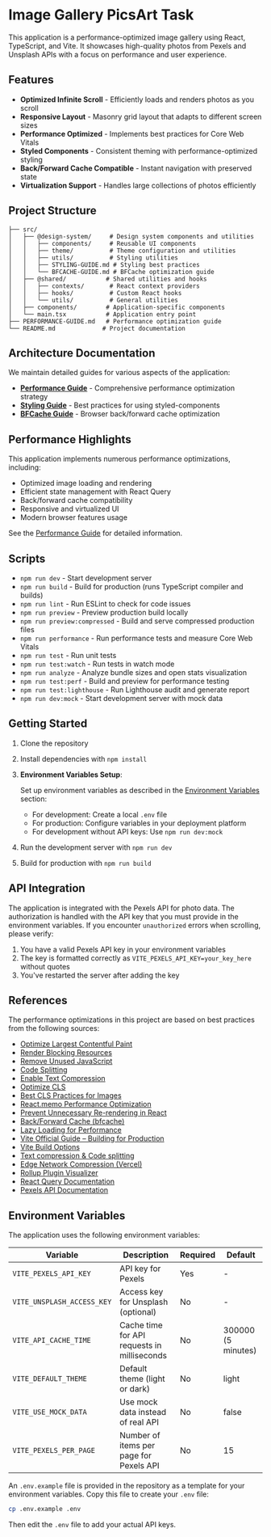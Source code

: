 # Image Gallery PicsArt Task

This application is a performance-optimized image gallery using React, TypeScript, and Vite. It showcases high-quality photos from Pexels and Unsplash APIs with a focus on performance and user experience.

## Features

- **Optimized Infinite Scroll** - Efficiently loads and renders photos as you scroll
- **Responsive Layout** - Masonry grid layout that adapts to different screen sizes
- **Performance Optimized** - Implements best practices for Core Web Vitals
- **Styled Components** - Consistent theming with performance-optimized styling
- **Back/Forward Cache Compatible** - Instant navigation with preserved state
- **Virtualization Support** - Handles large collections of photos efficiently

## Project Structure

```
├── src/
│   ├── @design-system/     # Design system components and utilities
│   │   ├── components/     # Reusable UI components
│   │   ├── theme/          # Theme configuration and utilities
│   │   ├── utils/          # Styling utilities
│   │   ├── STYLING-GUIDE.md # Styling best practices
│   │   └── BFCACHE-GUIDE.md # BFCache optimization guide
│   ├── @shared/           # Shared utilities and hooks
│   │   ├── contexts/       # React context providers
│   │   ├── hooks/          # Custom React hooks
│   │   └── utils/          # General utilities
│   ├── components/        # Application-specific components
│   └── main.tsx           # Application entry point
├── PERFORMANCE-GUIDE.md   # Performance optimization guide
└── README.md             # Project documentation
```

## Architecture Documentation

We maintain detailed guides for various aspects of the application:

- **[Performance Guide](./PERFORMANCE-GUIDE.md)** - Comprehensive performance optimization strategy
- **[Styling Guide](./src/@design-system/STYLING-GUIDE.md)** - Best practices for using styled-components
- **[BFCache Guide](./src/@design-system/BFCACHE-GUIDE.md)** - Browser back/forward cache optimization

## Performance Highlights

This application implements numerous performance optimizations, including:

- Optimized image loading and rendering
- Efficient state management with React Query
- Back/forward cache compatibility
- Responsive and virtualized UI
- Modern browser features usage

See the [Performance Guide](./PERFORMANCE-GUIDE.md) for detailed information.

## Scripts

- `npm run dev` - Start development server
- `npm run build` - Build for production (runs TypeScript compiler and builds)
- `npm run lint` - Run ESLint to check for code issues
- `npm run preview` - Preview production build locally
- `npm run preview:compressed` - Build and serve compressed production files
- `npm run performance` - Run performance tests and measure Core Web Vitals
- `npm run test` - Run unit tests
- `npm run test:watch` - Run tests in watch mode
- `npm run analyze` - Analyze bundle sizes and open stats visualization
- `npm run test:perf` - Build and preview for performance testing
- `npm run test:lighthouse` - Run Lighthouse audit and generate report
- `npm run dev:mock` - Start development server with mock data

## Getting Started

1. Clone the repository
2. Install dependencies with `npm install`
3. **Environment Variables Setup**:

   Set up environment variables as described in the [Environment Variables](#environment-variables) section:

   - For development: Create a local `.env` file
   - For production: Configure variables in your deployment platform
   - For development without API keys: Use `npm run dev:mock`

4. Run the development server with `npm run dev`
5. Build for production with `npm run build`

## API Integration

The application is integrated with the Pexels API for photo data. The authorization is handled with the API key that you must provide in the environment variables. If you encounter `unauthorized` errors when scrolling, please verify:

1. You have a valid Pexels API key in your environment variables
2. The key is formatted correctly as `VITE_PEXELS_API_KEY=your_key_here` without quotes
3. You've restarted the server after adding the key

## References

The performance optimizations in this project are based on best practices from the following sources:

- [Optimize Largest Contentful Paint](https://web.dev/lcp/)
- [Render Blocking Resources](https://web.dev/render-blocking-resources/)
- [Remove Unused JavaScript](https://web.dev/unused-javascript/)
- [Code Splitting](https://web.dev/code-splitting/)
- [Enable Text Compression](https://web.dev/uses-text-compression/)
- [Optimize CLS](https://web.dev/optimize-cls/)
- [Best CLS Practices for Images](https://dev.to/daine/stop-your-website-from-jumping-around-cumulative-layout-shift-2aoo)
- [React.memo Performance Optimization](https://stackoverflow.com/questions/53165945/does-react-memo-improve-performance)
- [Prevent Unnecessary Re-rendering in React](https://dev.to/femak/preventing-unnecessary-re-rendering-in-react-components-5c96)
- [Back/Forward Cache (bfcache)](https://web.dev/bfcache/)
- [Lazy Loading for Performance](https://developer.mozilla.org/en-US/docs/Web/Performance/Lazy_loading)
- [Vite Official Guide – Building for Production](https://vitejs.dev/guide/build.html)
- [Vite Build Options](https://vitejs.dev/config/build-options.html)
- [Text compression & Code splitting](https://dev.to/mitchatevs/improving-web-performance-with-code-splitting-and-text-compression-1f3h)
- [Edge Network Compression (Vercel)](https://vercel.com/docs/edge-network/compression)
- [Rollup Plugin Visualizer](https://github.com/btd/rollup-plugin-visualizer)
- [React Query Documentation](https://tanstack.com/query/latest/docs/react/overview)
- [Pexels API Documentation](https://www.pexels.com/api/documentation/)

## Environment Variables

The application uses the following environment variables:

| Variable                   | Description                                 | Required | Default            |
| -------------------------- | ------------------------------------------- | -------- | ------------------ |
| `VITE_PEXELS_API_KEY`      | API key for Pexels                          | Yes      | -                  |
| `VITE_UNSPLASH_ACCESS_KEY` | Access key for Unsplash (optional)          | No       | -                  |
| `VITE_API_CACHE_TIME`      | Cache time for API requests in milliseconds | No       | 300000 (5 minutes) |
| `VITE_DEFAULT_THEME`       | Default theme (light or dark)               | No       | light              |
| `VITE_USE_MOCK_DATA`       | Use mock data instead of real API           | No       | false              |
| `VITE_PEXELS_PER_PAGE`     | Number of items per page for Pexels API     | No       | 15                 |

An `.env.example` file is provided in the repository as a template for your environment variables. Copy this file to create your `.env` file:

```bash
cp .env.example .env
```

Then edit the `.env` file to add your actual API keys.
